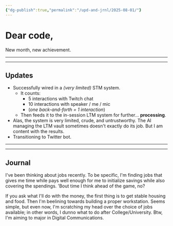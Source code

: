 ```yaml
---
{"dg-publish":true,"permalink":"/upd-and-jrnl/2025-08-01/"}
---
```


# Dear code,
New month, new achievement.

---
---
## Updates
- Successfully wired in a *(very limited)* STM system.
	- It counts:
		- 5 interactions with Twitch chat
		- 10 interactions with speaker / me / mic
		- (*one back-and-forth = 1 interaction*)
	- Then feeds it to the in-session LTM system for further... **processing**.
- Alas, the system is very limited, crude, and untrustworthy. The AI managing the LTM vault sometimes doesn't exactly do its job. But I am content with the results.
- Transitioning to Twitter bot.

---
---
## Journal
I've been thinking about jobs recently.
To be specific, I'm finding jobs that gives me time while pays well enough for me to initialize savings while also covering the spendings. 'Bout time I think ahead of the game, no?

If you ask what I'll do with the money, the first thing is to get stable housing and food. Then I'm beelining towards building a proper workstation. Seems simple, but even now, I'm scratching my head over the choice of jobs available; in other words, I dunno what to do after College/University.
Btw, I'm aiming to major in Digital Communications.